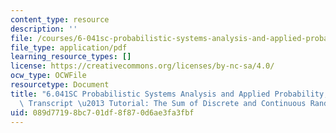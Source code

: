 ```yaml
---
content_type: resource
description: ''
file: /courses/6-041sc-probabilistic-systems-analysis-and-applied-probability-fall-2013/089d77198bc701df8f870d6ae3fa3fbf_MIT6_041SCF13_The_Sum_of_Discrete_and_Continuous_R_V_S_300k.pdf
file_type: application/pdf
learning_resource_types: []
license: https://creativecommons.org/licenses/by-nc-sa/4.0/
ocw_type: OCWFile
resourcetype: Document
title: "6.041SC Probabilistic Systems Analysis and Applied Probability, Fall 2013\
  \ Transcript \u2013 Tutorial: The Sum of Discrete and Continuous Random Variables"
uid: 089d7719-8bc7-01df-8f87-0d6ae3fa3fbf
---
```

